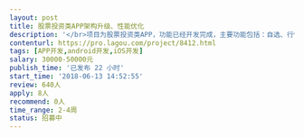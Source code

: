 ```yaml
---                
layout: post       
title: 股票投资类APP架构升级、性能优化           
description: '</br>项目为股票投资类APP，功能已经开发完成，主要功能包括：自选、行情、选股、预警、扫描、策略、股票图表。</br></br>现需要在移动端技术框架、产品性能和股票图表开发等方面进行优化升级，需要前端牛人为我们提供：</br>1、提供APP前端架构和技术选型的顾问服务</br>2、实现核心框架代码和指导我方前端工程师进行功能开发</br>3、提出产品优化方案，并解决相关技术问题</br></br>人员要求：</br>1、熟悉APP混合开发模式，对安卓和iOS原生技术有深刻理解</br>2、熟悉React-Native和相关技术，熟悉React-Native插件的使用和开发</br>3、对APP性能优化有经验丰富</br>4、熟悉安卓和iOS图形相关技术，熟悉股票K线图表相关业务更佳</br></br>同类参考产品：</br>灯塔财经、优品财富、同花顺</br>'     
contenturl: https://pro.lagou.com/project/8412.html      
tags: [APP开发,android开发,iOS开发]            
salary: 30000-50000元          
publish_time: '已发布 22 小时'         
start_time: '2018-06-13 14:52:55'           
review: 640人                   
apply: 8人                   
recommend: 0人                   
time_range: 2-4周              
status: 招募中                  
---                 
```


